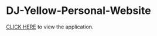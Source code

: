 # DJ-Yellow-Personal-Website

<a href=https://michaelsatumba.github.io/DJ-Yellow-Personal-Website/>CLICK HERE</a> to view the application.
